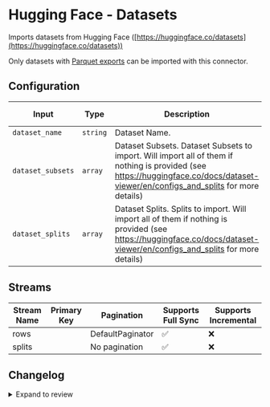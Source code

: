 # Hugging Face - Datasets
Imports datasets from Hugging Face ([https://huggingface.co/datasets](https://huggingface.co/datasets))

Only datasets with [Parquet exports](https://huggingface.co/docs/dataset-viewer/en/parquet) can be imported with this connector.
## Configuration

| Input | Type | Description | Default Value |
|-------|------|-------------|---------------|
| `dataset_name` | `string` | Dataset Name.  |  |
| `dataset_subsets` | `array` | Dataset Subsets. Dataset Subsets to import. Will import all of them if nothing is provided (see https://huggingface.co/docs/dataset-viewer/en/configs_and_splits for more details) |  |
| `dataset_splits` | `array` | Dataset Splits. Splits to import. Will import all of them if nothing is provided (see https://huggingface.co/docs/dataset-viewer/en/configs_and_splits for more details) |  |

## Streams
| Stream Name | Primary Key | Pagination | Supports Full Sync | Supports Incremental |
|-------------|-------------|------------|---------------------|----------------------|
| rows |  | DefaultPaginator | ✅ |  ❌  |
| splits |  | No pagination | ✅ |  ❌  |

## Changelog

<details>
  <summary>Expand to review</summary>

| Version          | Date              | Pull Request | Subject        |
|------------------|-------------------|--------------|----------------|
| 0.0.12 | 2025-02-15 | [53812](https://github.com/airbytehq/airbyte/pull/53812) | Update dependencies |
| 0.0.11 | 2025-02-08 | [53292](https://github.com/airbytehq/airbyte/pull/53292) | Update dependencies |
| 0.0.10 | 2025-02-01 | [52789](https://github.com/airbytehq/airbyte/pull/52789) | Update dependencies |
| 0.0.9 | 2025-01-25 | [52244](https://github.com/airbytehq/airbyte/pull/52244) | Update dependencies |
| 0.0.8 | 2025-01-18 | [51820](https://github.com/airbytehq/airbyte/pull/51820) | Update dependencies |
| 0.0.7 | 2025-01-11 | [51202](https://github.com/airbytehq/airbyte/pull/51202) | Update dependencies |
| 0.0.6 | 2024-12-28 | [50621](https://github.com/airbytehq/airbyte/pull/50621) | Update dependencies |
| 0.0.5 | 2024-12-21 | [50079](https://github.com/airbytehq/airbyte/pull/50079) | Update dependencies |
| 0.0.4 | 2024-12-14 | [49609](https://github.com/airbytehq/airbyte/pull/49609) | Update dependencies |
| 0.0.3 | 2024-12-12 | [49233](https://github.com/airbytehq/airbyte/pull/49233) | Update dependencies |
| 0.0.2 | 2024-12-11 | [48911](https://github.com/airbytehq/airbyte/pull/48911) | Starting with this version, the Docker image is now rootless. Please note that this and future versions will not be compatible with Airbyte versions earlier than 0.64 |
| 0.0.1 | 2024-11-28 | | Initial release by [@michel-tricot](https://github.com/michel-tricot) via Connector Builder |

</details>
